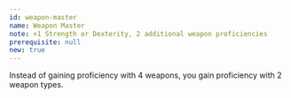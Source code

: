```yaml
---
id: weapon-master
name: Weapon Master
note: +1 Strength or Dexterity, 2 additional weapon proficiencies
prerequisite: null
new: true
---
```


Instead of gaining proficiency with 4 weapons, you gain proficiency with 2 weapon types.